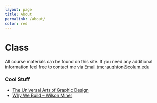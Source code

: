 ```yaml
---
layout: page
title: About
permalink: /about/
color: red
---
```


# Class
All course materials can be found on this site. If you need any additional information feel free to contact me via <a href="mailto:tmcnaughton@colum.edu">Email tmcnaughton@colum.edu</a>

### Cool Stuff
- [The Universal Arts of Graphic Design](https://www.youtube.com/watch?v=sTi5SNgxE3U)
- [Why We Build – Wilson Miner](http://vimeo.com/34017777)

